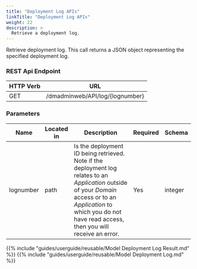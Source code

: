 ```yaml
---
title: "Deployment Log APIs"
linkTitle: "Deployment Log APIs"
weight: 22
description: >
  Retrieve a deployment log.
---
```


Retrieve deployment log. This call returns a JSON object representing the specified deployment log.

### REST Api Endpoint

| HTTP Verb | URL                             |
|-----------|---------------------------------|
| GET       | /dmadminweb/API/log/{lognumber} |

### Parameters

| Name      | Located in | Description                                                                                                                                                                                                               | Required | Schema  |
|-----------|------------|---------------------------------------------------------------------------------------------------------------------------------------------------------------------------------------------------------------------------|----------|---------|
| lognumber | path       | Is the deployment ID being retrieved. Note if the deployment log relates to an _Application_ outside of your _Domain_ access or to an _Application_ to which you do not have read access, then you will receive an error. | Yes      | integer |

{{% include "guides/userguide/reusable/Model Deployment Log Result.md" %}}
{{% include "guides/userguide/reusable/Model Deployment Log.md" %}}
